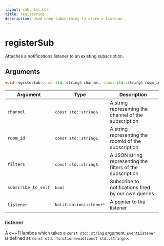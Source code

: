 ```yaml
---
layout: sdk.html.hbs
title: registerSub
description: Used when subscribing to store a listener.
---
```


# registerSub

Attaches a notifications listener to an existing subscription.

## Arguments

```cpp
void registerSub(const std::string& channel, const std::string& room_id, const std::string& filters, bool subscribe_to_self, NotificationListener* listener);
```

| Argument   | Type                      | Description
| ---------- |---------------------------|--------------------------------------------------------------------- |
| `channel`    | <pre>const std::string&</pre>           | A string representing the channel of the subscription
| `room_id` | <pre>const std::string&</pre>  | A string representing the roomId of the subscription
| `filters` | <pre>const std::string&</pre> | A JSON string representing the filters of the subscription
| `subscribe_to_self` | <pre>bool</pre> | Subscribe to notifications fired by our own queries
| `listener` | <pre>NotificationListener*</pre> | A pointer to the listener

### listener

A c++11 lambda which takes a `const std::string` argument.
`EventListener` is defined as `const std::function<void(const std::string)>`.